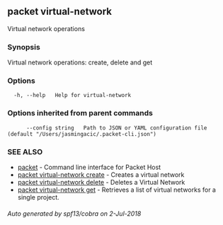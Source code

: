 ## packet virtual-network

Virtual network operations

### Synopsis

Virtual network operations: create, delete and get

### Options

```
  -h, --help   Help for virtual-network
```

### Options inherited from parent commands

```
      --config string   Path to JSON or YAML configuration file (default "/Users/jasmingacic/.packet-cli.json")
```

### SEE ALSO

* [packet](packet.md)	 - Command line interface for Packet Host
* [packet virtual-network create](packet_virtual-network_create.md)	 - Creates a virtual network
* [packet virtual-network delete](packet_virtual-network_delete.md)	 - Deletes a Virtual Network
* [packet virtual-network get](packet_virtual-network_get.md)	 - Retrieves a list of virtual networks for a single project.

###### Auto generated by spf13/cobra on 2-Jul-2018

